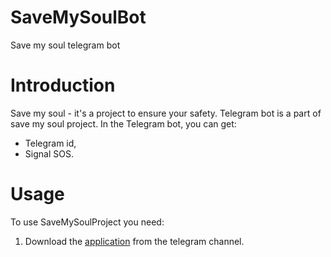# **SaveMySoulBot**
Save my soul telegram bot

# **Introduction**
Save my soul - it's a project to ensure your safety.
Telegram bot is a part of save my soul project.
In the Telegram bot, you can get:
  - Telegram id,
  - Signal SOS.

# **Usage**
To use SaveMySoulProject you need:
  1. Download the [application](https://t.me/savemysoultelegramchannel) from the telegram channel.
